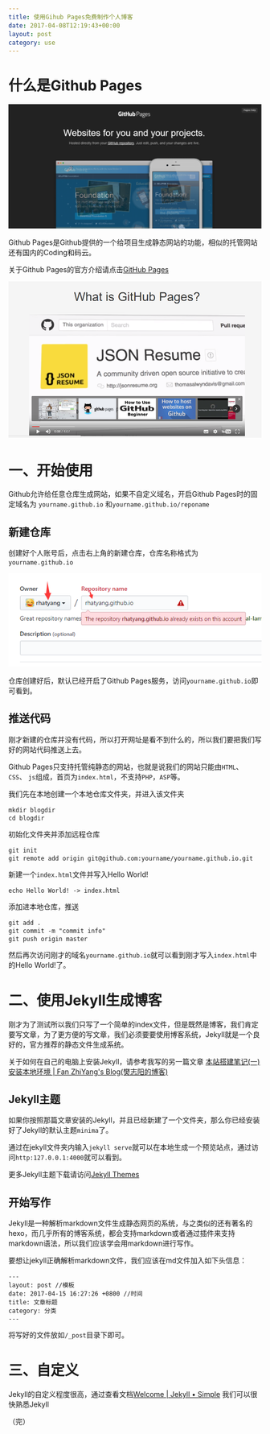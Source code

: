 ```yaml
---
title: 使用Gihub Pages免费制作个人博客
date: 2017-04-08T12:19:43+00:00
layout: post
category: use
---
```





# 什么是Github Pages

![](/pics/2017/07/TIMscreenshot20170715122434.png)

Github Pages是Github提供的一个给项目生成静态网站的功能，相似的托管网站还有国内的Coding和码云。

关于Github Pages的官方介绍请点击[GitHub Pages](https://pages.github.com/)

![](/pics/2017/07/TIMscreenshot20170715122353.png)

# 一、开始使用

Github允许给任意仓库生成网站，如果不自定义域名，开启Github Pages时的固定域名为 `yourname.github.io` 和`yourname.github.io/reponame`

## 新建仓库

创建好个人账号后，点击右上角的新建仓库，仓库名称格式为`yourname.github.io`

![](/pics/2017/07/TIMscreenshot20170715124209.png)

仓库创建好后，默认已经开启了Github Pages服务，访问`yourname.github.io`即可看到。

## 推送代码

刚才新建的仓库并没有代码，所以打开网址是看不到什么的，所以我们要把我们写好的网站代码推送上去。

Github Pages只支持托管纯静态的网站，也就是说我们的网站只能由`HTML`、 `CSS`、 `js`组成，首页为`index.html`，不支持`PHP`，`ASP`等。

我们先在本地创建一个本地仓库文件夹，并进入该文件夹
```
mkdir blogdir
cd blogdir
```

初始化文件夹并添加远程仓库

```
git init 
git remote add origin git@github.com:yourname/yourname.github.io.git
```

新建一个`index.html`文件并写入Hello World!

```
echo Hello World! -> index.html
```

添加进本地仓库，推送
```
git add .
git commit -m "commit info"
git push origin master
```

然后再次访问刚才的域名`yourname.github.io`就可以看到刚才写入`index.html`中的Hello World!了。

# 二、使用Jekyll生成博客

刚才为了测试所以我们只写了一个简单的index文件，但是既然是博客，我们肯定要写文章，为了更方便的写文章，我们必须要要使用博客系统，Jekyll就是一个良好的，官方推荐的静态文件生成系统。

关于如何在自己的电脑上安装Jekyll，请参考我写的另一篇文章 <a href="({{ site.url }}/p/2017/05/this-site-building-notes-01.html)">本站搭建笔记(一)安装本地环境 | Fan ZhiYang's Blog(樊志阳的博客)</a>

## Jekyll主题

如果你按照那篇文章安装的Jekyll，并且已经新建了一个文件夹，那么你已经安装好了Jekyll的默认主题`minima`了。

通过在jekyll文件夹内输入`jekyll serve`就可以在本地生成一个预览站点，通过访问`http:127.0.0.1:4000`就可以看到。

更多Jekyll主题下载请访问[Jekyll Themes](http://jekyllthemes.org/)

## 开始写作

Jekyll是一种解析markdown文件生成静态网页的系统，与之类似的还有著名的hexo，而几乎所有的博客系统，都会支持markdown或者通过插件来支持markdown语法，所以我们应该学会用markdown进行写作。

要想让jekyll正确解析markdown文件，我们应该在md文件加入如下头信息：
```
---
layout: post //模板
date: 2017-04-15 16:27:26 +0800 //时间
title: 文章标题
category: 分类
---
```

将写好的文件放如`/_post`目录下即可。

# 三、自定义

Jekyll的自定义程度很高，通过查看文档[Welcome | Jekyll • Simple](http://jekyllrb.com/docs/home/)
我们可以很快熟悉Jekyll

（完）


